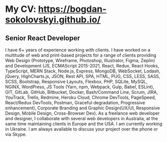 # My CV: https://bogdan-sokolovskyi.github.io/


## Senior React Developer

I have 6+ years of experience working with clients. I have worked on a multitude of web and print-based projects for a range of clients providing Web Design (Prototype, Wireframe, Photoshop, Illustrator, Figma, Zeplin) and Development (JS, ECMAScript 2015-2021, React, Redux, React Hooks, TypeScript, MERN Stack, Node.js, Express, MongoDB, WebSocket, Lodash, jQuery, HighCharts.js, JSON, Rest API, SPA, HTML, PUG, CSS, LESS, SASS, SCSS, Bootstrap, Responsive Layouts, Flexbox, PHP, SQLite, MySQL, NGINX, WordPress, JS Tools (Yarn, npm, Webpack, Gulp, Babel, ESLint), GIT, GitLab, GitHub, Bitbucket, Docker, Bash/Command Line, Scrum, JIRA, YouTrack, Trello, Redmine, Heroku Cloud, Chrome DevTools, PageSpeed, React/Redux DevTools, Postman, Graceful degradation, Progressive enhancement), Corporate Branding and Graphic Design(UX/UI, Responsive Design, Mobile Design, Cross-Browser Dev).
As a freelance web developer and designer, I collaborate with several web developers in Australia, at the same time maintaining clients in Europe and the USA. I am currently working in Ukraine. I am always available to discuss your project over the phone or via Skype.
